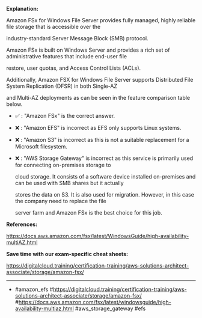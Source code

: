 **Explanation:**

Amazon FSx for Windows File Server provides fully managed, highly reliable file storage that is accessible over the

industry-standard Server Message Block (SMB) protocol.

Amazon FSx is built on Windows Server and provides a rich set of administrative features that include end-user file

restore, user quotas, and Access Control Lists (ACLs).

Additionally, Amazon FSX for Windows File Server supports Distributed File System Replication (DFSR) in both Single-AZ

and Multi-AZ deployments as can be seen in the feature comparison table below.

- ✅ :  "Amazon FSx" is the correct answer.

- ❌ :  "Amazon EFS" is incorrect as EFS only supports Linux systems.

- ❌ :  "Amazon S3" is incorrect as this is not a suitable replacement for a Microsoft filesystem.

- ❌ :  "AWS Storage Gateway" is incorrect as this service is primarily used for connecting on-premises storage to

  cloud storage. It consists of a software device installed on-premises and can be used with SMB shares but it actually

  stores the data on S3. It is also used for migration. However, in this case the company need to replace the file

  server farm and Amazon FSx is the best choice for this job.

**References:**

<https://docs.aws.amazon.com/fsx/latest/WindowsGuide/high-availability-multiAZ.html>

**Save time with our exam-specific cheat sheets:**

<https://digitalcloud.training/certification-training/aws-solutions-architect-associate/storage/amazon-fsx/>

----

- #amazon_efs #<https://digitalcloud.training/certification-training/aws-solutions-architect-associate/storage/amazon-fsx/> #<https://docs.aws.amazon.com/fsx/latest/windowsguide/high-availability-multiaz.html> #aws_storage_gateway #efs
